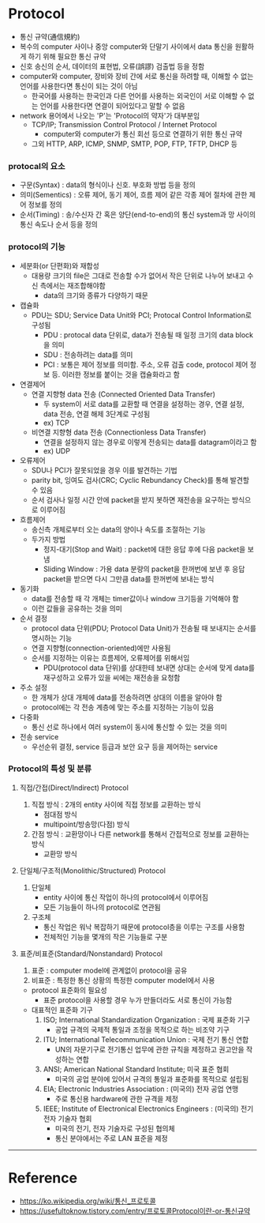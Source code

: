 # Protocol

- 통신 규약(通信規約)
- 복수의 computer 사이나 중앙 computer와 단말기 사이에서 data 통신을 원활하게 하기 위해 필요한 통신 규약
- 신호 송신의 순서, 데이터의 표현법, 오류(誤謬) 검출법 등을 정함
- computer와 computer, 장비와 장비 간에 서로 통신을 하려할 때, 이해할 수 없는 언어를 사용한다면 통신이 되는 것이 아님
    - 한국어를 사용하는 한국인과 다른 언어를 사용하는 외국인이 서로 이해할 수 없는 언어를 사용한다면 연결이 되어있다고 말할 수 없음
- network 용어에서 나오는 'P'는 'Protocol의 약자'가 대부분임
    - TCP/IP; Transmission Control Protocol / Internet Protocol
        - computer와 computer가 통신 회선 등으로 연결하기 위한 통신 규약
    - 그외 HTTP, ARP, ICMP, SNMP, SMTP, POP, FTP, TFTP, DHCP 등

### protocal의 요소

- 구문(Syntax) : data의 형식이나 신호. 부호화 방법 등을 정의
- 의미(Sementics) : 오류 제어, 동기 제어, 흐름 제어 같은 각종 제어 절차에 관한 제어 정보를 정의
- 순서(Timing) : 송/수신자 간 혹은 양단(end-to-end)의 통신 system과 망 사이의 통신 속도나 순서 등을 정의

### protocol의 기능

- 세분화(or 단편화)와 재합성
    - 대용량 크기의 file은 그대로 전송할 수가 없어서 작은 단위로 나누어 보내고 수신 측에서는 재조합해야함
        - data의 크기와 종류가 다양하기 때문
- 캡슐화
    - PDU는 SDU; Service Data Unit와 PCI; Protocal Control Information로 구성됨
        - PDU : protocal data 단위로, data가 전송될 때 일정 크기의 data block을 의미
        - SDU : 전송하려는 data를 의미
        - PCI : 보통은 제어 정보를 의미함. 주소, 오류 검출 code, protocol 제어 정보 등. 이러한 정보를 붙이는 것을 캡슐화라고 함 
- 연결제어
    - 연결 지향형 data 전송 (Connected Oriented Data Transfer)
        - 두 system이 서로 data를 교환할 때 연결을 설정하는 경우, 연결 설정, data 전송, 연결 해제 3단계로 구성됨
        - ex) TCP
    - 비연결 지향형 data 전송 (Connectionless Data Transfer)
        - 연결을 설정하지 않는 경우로 이렇게 전송되는 data를 datagram이라고 함 
        - ex) UDP
- 오류제어
    - SDU나 PCI가 잘못되었을 경우 이를 발견하는 기법
    - parity bit, 잉여도 검사(CRC; Cyclic Rebundancy Check)를 통해 발견할 수 있음
    - 순서 검사나 일정 시간 안에 packet을 받지 봇하면 재전송을 요구하는 방식으로 이루어짐
- 흐름제어
    - 송신측 개체로부터 오는 data의 양이나 속도를 조절하는 기능
    - 두가지 방법
        - 정지-대기(Stop and Wait) : packet에 대한 응답 후에 다음 packet을 보냄
        - Sliding Window : 가용 data 분량의 packet을 한꺼번에 보낸 후 응답 packet을 받으면 다시 그만큼 data를 한꺼번에 보내는 방식
- 동기화
    - data를 전송할 때 각 개체는 timer값이나 window 크기등을 기억해야 함
    - 이런 값들을 공유하는 것을 의미
- 순서 결정
    - protocol data 단위(PDU; Protocol Data Unit)가 전송될 때 보내지는 순서를 명시하는 기능
    - 연결 지향형(connection-oriented)에만 사용됨
    - 순서를 지정하는 이유는 흐름제어, 오류제어를 위해서임
        - PDU(protocol data 단위)를 상대한테 보내면 상대는 순서에 맞게 data를 재구성하고 오류가 있을 씨에는 재전송을 요청함
- 주소 설정
    - 한 개체가 상대 개체에 data를 전송하려면 상대의 이름을 알아야 함
    - protocol에는 각 전송 계층에 맞는 주소를 지정하는 기능이 있음
- 다중화
    - 통신 선로 하나에서 여러 system이 동시에 통신할 수 있는 것을 의미
- 전송 service
    - 우선순위 결정, service 등급과 보안 요구 등을 제어하는 service

### Protocol의 특성 및 분류

1. 직접/간접(Direct/Indirect) Protocol
    1. 직접 방식 : 2개의 entity 사이에 직접 정보를 교환하는 방식
        - 점대점 방식
        - multipoint/방송망(다점) 방식
    2. 간점 방식 : 교환망이나 다른 network를 통해서 간접적으로 정보를 교환하는 방식
        - 교환망 방식

2. 단일체/구조적(Monolithic/Structured) Protocol
    1. 단일체
        - entity 사이에 통신 작업이 하나의 protocol에서 이루어짐
        - 모든 기능들이 하나의 protocol로 연관됨
    2. 구조체
        - 통신 작업은 워낙 복잡하기 때문에 protocol층을 이루는 구조를 사용함
        - 전체적인 기능을 몇개의 작은 기능들로 구분

3. 표준/비표준(Standard/Nonstandard) Protocol
    1. 표준 : computer model에 관계없이 protocol을 공유
    2. 비표준 : 특정한 통신 상황의 특정한 computer model에서 사용
    - protocol 표준화의 필요성
        - 표준 protocol을 사용할 경우 누가 만들더라도 서로 통신이 가능함
    - 대표적인 표준화 기구
        1. ISO; International Standardization Organization : 국제 표준화 기구
            - 공업 규격의 국제적 통일과 조정을 목적으로 하는 비조약 기구
        2. ITU; International Telecommunication Union : 국제 전기 통신 연합
            - UN의 자문기구로 전기통신 업무에 관한 규칙을 제정하고 권고안을 작성하는 연합
        3. ANSI; American National Standard Institute; 미국 표준 협회
            - 미국의 공업 분야에 있어서 규격의 통일과 표준화를 목적으로 설립됨
        4. EIA; Electronic Industries Association : (미국의) 전자 공업 연맹
            - 주로 통신용 hardware에 관한 규격을 제정
        5. IEEE; Institute of Electronical Electronics Engineers : (미국의) 전기 전자 기술자 협회
            - 미국의 전기, 전자 기술자로 구성된 협의체
            - 통신 분야에서는 주로 LAN 표준을 제정

---

# Reference

- https://ko.wikipedia.org/wiki/통신_프로토콜
- https://usefultoknow.tistory.com/entry/프로토콜Protocol이란-or-통신규약
